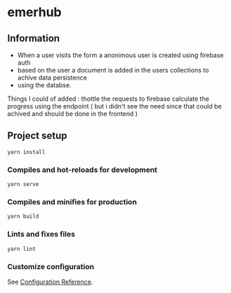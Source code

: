 # emerhub

## Information

- When a user visits the form a anonimous user is created using firebase auth
- based on the user a document is added in the users collections to achive data persistence 
- using the databse. 

Things I could of added :
thottle the requests to firebase
calculate the progress using the endpoint ( but i didn't see the need since that could be achived and should be 
done in the frontend
)


## Project setup
```
yarn install
```

### Compiles and hot-reloads for development
```
yarn serve
```

### Compiles and minifies for production
```
yarn build
```

### Lints and fixes files
```
yarn lint
```

### Customize configuration
See [Configuration Reference](https://cli.vuejs.org/config/).
